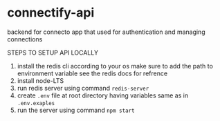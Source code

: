 # connectify-api
backend for connecto app that used for authentication and managing connections

STEPS TO SETUP API LOCALLY
1. install the redis cli according to your os make sure to add the path to environment variable see the redis docs for refrence
2. install node-LTS
3. run redis server using command `redis-server`
4. create `.env` file at root directory having variables same as in `.env.exaples`
5. run the server using command `npm start`

